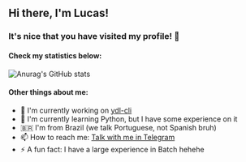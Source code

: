 ## Hi there, I'm Lucas!
### It's nice that you have visited my profile! 👋
#### Check my statistics below:
![Anurag's GitHub stats](https://github-readme-stats.vercel.app/api?username=lucmsilva651&show_icons=true&theme=transparent)
#### Other things about me:
- 🔭 I'm currently working on [ydl-cli](https://github.com/ydl-team/ydl-cli)
- 🌱 I'm currently learning Python, but I have some experience on it
- 🇧🇷 I'm from Brazil (we talk Portuguese, not Spanish bruh)
- 📫 How to reach me: [Talk with me in Telegram](https://t.me/lucmsilva/)
- ⚡ A fun fact: I have a large experience in Batch hehehe
